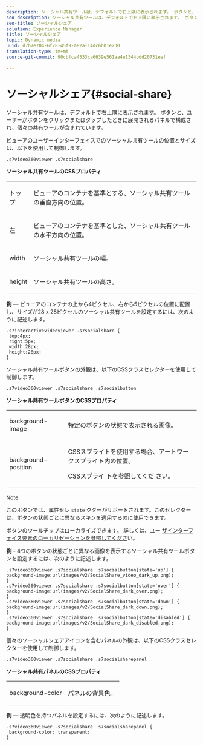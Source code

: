 ```yaml
---
description: ソーシャル共有ツールは、デフォルトで右上隅に表示されます。 ボタンと、ユーザーがボタンをクリックまたはタップしたときに展開されるパネルで構成され、個々の共有ツールが含まれています。
seo-description: ソーシャル共有ツールは、デフォルトで右上隅に表示されます。 ボタンと、ユーザーがボタンをクリックまたはタップしたときに展開されるパネルで構成され、個々の共有ツールが含まれています。
seo-title: ソーシャルシェア
solution: Experience Manager
title: ソーシャルシェア
topic: Dynamic media
uuid: d7b7e704-6f78-45f9-a82a-14dc6b01e230
translation-type: tm+mt
source-git-commit: 90cbfca4533ca6639e561aa4e1344bdd20731eef

---
```



# ソーシャルシェア{#social-share}

ソーシャル共有ツールは、デフォルトで右上隅に表示されます。 ボタンと、ユーザーがボタンをクリックまたはタップしたときに展開されるパネルで構成され、個々の共有ツールが含まれています。

<!--<a id="section_061E550C1C1D4DB2BD663A898895B38C"></a>-->

ビューアのユーザーインターフェイスでのソーシャル共有ツールの位置とサイズは、以下を使用して制御します。

```
.s7video360viewer .s7socialshare
```

**ソーシャル共有ツールのCSSプロパティ**

<table id="table_C48C56E696304C9BAFEE71BA9EA9A174"> 
 <tbody> 
  <tr> 
   <td colname="col1"> <p> <span class="codeph"> トップ </span> </p> </td> 
   <td colname="col2"> <p> ビューアのコンテナを基準とする、ソーシャル共有ツールの垂直方向の位置。 </p> </td> 
  </tr> 
  <tr> 
   <td colname="col1"> <p> <span class="codeph"> 左 </span> </p> </td> 
   <td colname="col2"> <p> ビューアのコンテナを基準とした、ソーシャル共有ツールの水平方向の位置。 </p> </td> 
  </tr> 
  <tr> 
   <td colname="col1"> <p> <span class="codeph"> width </span> </p> </td> 
   <td colname="col2"> <p> ソーシャル共有ツールの幅。 </p> </td> 
  </tr> 
  <tr> 
   <td colname="col1"> <p> <span class="codeph"> height </span> </p> </td> 
   <td colname="col2"> <p>ソーシャル共有ツールの高さ。 </p> </td> 
  </tr> 
 </tbody> 
</table>

**例** — ビューアのコンテナの上から4ピクセル、右から5ピクセルの位置に配置し、サイズが28 x 28ピクセルのソーシャル共有ツールを設定するには、次のように記述します。

```
.s7interactivevideoviewer .s7socialshare { 
 top:4px; 
 right:5px; 
 width:28px; 
 height:28px; 
}
```

ソーシャル共有ツールボタンの外観は、以下のCSSクラスセレクターを使用して制御します。

```
.s7video360viewer .s7socialshare .s7socialbutton
```

**ソーシャル共有ツールボタンのCSSプロパティ**

<table id="table_A18B6978EC304C378F5FE92DD44D138D"> 
 <tbody> 
  <tr> 
   <td colname="col1"> <p> <span class="codeph"> background-image </span> </p> </td> 
   <td colname="col2"> <p> 特定のボタンの状態で表示される画像。 </p> </td> 
  </tr> 
  <tr> 
   <td colname="col1"> <p> <span class="codeph"> background-position </span> </p> </td> 
   <td colname="col2"> <p> CSSスプライトを使用する場合、アートワークスプライト内の位置。 </p> <p>CSSスプライ <a href="../../../c-html5-aem-asset-viewers/c-html5-aem-video360/c-html5-aem-video360-customizingviewer/c-html5-aem-video360-customizingviewer.md#section-9b6d8d601cb441d08214dada7bb4eddc" format="dita" scope="local"> トを参照してくだ </a>さい。 </p> </td> 
  </tr> 
 </tbody> 
</table>

>[!NOTE]
>
>このボタンでは、属性セレ `state` クターがサポートされます。このセレクターは、ボタンの状態ごとに異なるスキンを適用するのに使用できます。

ボタンのツールチップはローカライズできます。 詳しくは、ユー [ザインターフェイス要素のローカリゼーションを参照してくださ](../../../c-html5-aem-asset-viewers/c-html5-aem-video360/c-html5-aem-video360-localization.md#concept-16262b8096474d6c9c018c3e99110dd1)い。

**例** - 4つのボタンの状態ごとに異なる画像を表示するソーシャル共有ツールボタンを設定するには、次のように記述します。

```
.s7video360viewer .s7socialshare .s7socialbutton[state='up'] { 
background-image:url(images/v2/SocialShare_video_dark_up.png); 
} 
.s7video360viewer .s7socialshare .s7socialbutton[state='over'] { 
background-image:url(images/v2/SocialShare_dark_over.png); 
} 
.s7video360viewer .s7socialshare .s7socialbutton[state='down'] { 
background-image:url(images/v2/SocialShare_dark_down.png); 
} 
.s7video360viewer .s7socialshare .s7socialbutton[state='disabled'] { 
background-image:url(images/v2/SocialShare_dark_disabled.png); 
}
```

個々のソーシャルシェアアイコンを含むパネルの外観は、以下のCSSクラスセレクターを使用して制御します。

```
.s7video360viewer .s7socialshare .s7socialsharepanel
```

**ソーシャル共有パネルのCSSプロパティ**

<table id="table_86E777A5851F47D6A49D966E24A9A6CD"> 
 <tbody> 
  <tr> 
   <td colname="col1"> <p> <span class="codeph"> background-color </span> </p> </td> 
   <td colname="col2"> <p>パネルの背景色。 </p> </td> 
  </tr> 
 </tbody> 
</table>

**例** — 透明色を持つパネルを設定するには、次のように記述します。

```
.s7video360viewer .s7socialshare .s7socialsharepanel { 
 background-color: transparent; 
}
```

